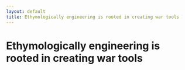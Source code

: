 ```yaml
---
layout: default
title: Ethymologically engineering is rooted in creating war tools
---
```

# Ethymologically engineering is rooted in creating war tools

